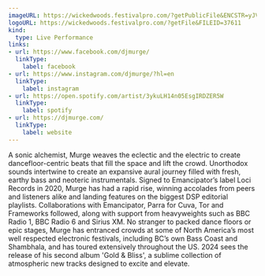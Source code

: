 ```yaml
---
imageURL: https://wickedwoods.festivalpro.com/?getPublicFile&ENCSTR=yJVTbJljQOTpiGvVKgcK
logoURL: https://wickedwoods.festivalpro.com/?getFile&FILEID=37611
kind:
  type: Live Performance
links:
- url: https://www.facebook.com/djmurge/
  linkType:
    label: facebook
- url: https://www.instagram.com/djmurge/?hl=en
  linkType:
    label: instagram
- url: https://open.spotify.com/artist/3ykuLH14n05EsgIRDZER5W
  linkType:
    label: spotify
- url: https://djmurge.com/
  linkType:
    label: website
---
```

A sonic alchemist, Murge weaves the eclectic and the electric to create dancefloor-centric beats that fill the space and lift the crowd. Unorthodox sounds intertwine to create an expansive aural journey filled with fresh, earthy bass and neoteric instrumentals.  Signed to Emancipator’s label Loci Records in 2020, Murge has had a rapid rise, winning accolades from peers and listeners alike and landing features on the biggest DSP editorial playlists. Collaborations with Emancipator, Parra for Cuva, Tor and Frameworks followed, along with support from heavyweights such as BBC Radio 1, BBC Radio 6 and Sirius XM.   No stranger to packed dance floors or epic stages, Murge has entranced crowds at some of North America’s most well respected electronic festivals, including BC’s own Bass Coast and Shambhala, and has toured extensively throughout the US. 2024 sees the release of his second album 'Gold & Bliss', a sublime collection of atmospheric new tracks designed to excite and elevate.
